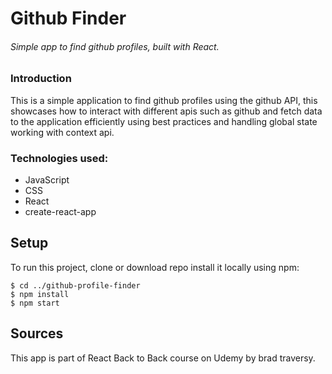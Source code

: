 # Github Finder

###### Simple app to find github profiles, built with React.

### Introduction

This is a simple application to find github profiles using the github API, this showcases how to interact with different apis such as github and fetch data to the application efficiently using best practices and handling global state working with context api.

### Technologies used:

- JavaScript
- CSS
- React
- create-react-app

## Setup

To run this project, clone or download repo
install it locally using npm:

```
$ cd ../github-profile-finder
$ npm install
$ npm start
```

## Sources

This app is part of React Back to Back course on Udemy by brad traversy.
